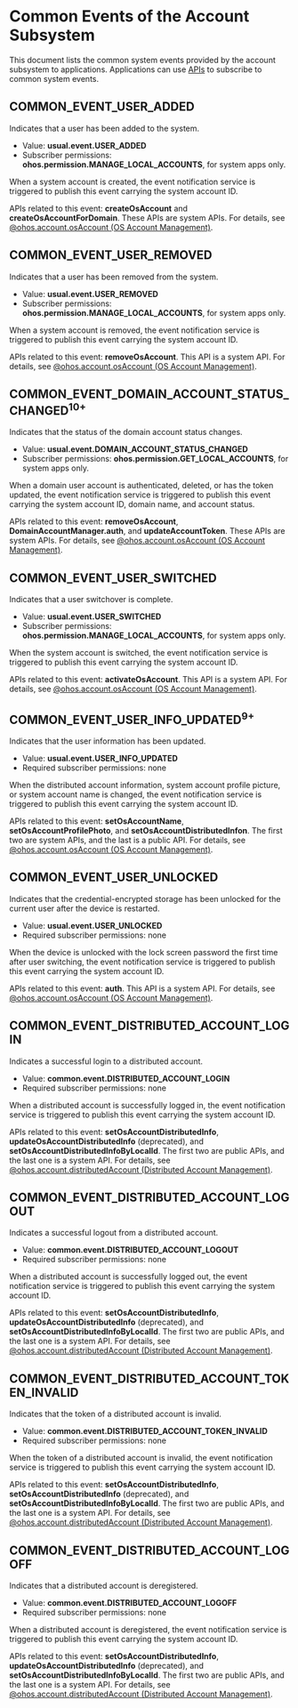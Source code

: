 # Common Events of the Account Subsystem
This document lists the common system events provided by the account subsystem to applications. Applications can use [APIs](../js-apis-commonEventManager.md) to subscribe to common system events.

## COMMON_EVENT_USER_ADDED
Indicates that a user has been added to the system.

- Value: **usual.event.USER_ADDED**
- Subscriber permissions: **ohos.permission.MANAGE_LOCAL_ACCOUNTS**, for system apps only.

When a system account is created, the event notification service is triggered to publish this event carrying the system account ID.

APIs related to this event: **createOsAccount** and **createOsAccountForDomain**. These APIs are system APIs. For details, see [@ohos.account.osAccount (OS Account Management)](../js-apis-osAccount.md).

## COMMON_EVENT_USER_REMOVED
Indicates that a user has been removed from the system.

- Value: **usual.event.USER_REMOVED**
- Subscriber permissions: **ohos.permission.MANAGE_LOCAL_ACCOUNTS**, for system apps only.

When a system account is removed, the event notification service is triggered to publish this event carrying the system account ID.

APIs related to this event: **removeOsAccount**. This API is a system API. For details, see [@ohos.account.osAccount (OS Account Management)](../js-apis-osAccount.md).

## COMMON_EVENT_DOMAIN_ACCOUNT_STATUS_CHANGED<sup>10+<sup>
Indicates that the status of the domain account status changes.

- Value: **usual.event.DOMAIN_ACCOUNT_STATUS_CHANGED**
- Subscriber permissions: **ohos.permission.GET_LOCAL_ACCOUNTS**, for system apps only.

When a domain user account is authenticated, deleted, or has the token updated, the event notification service is triggered to publish this event carrying the system account ID, domain name, and account status.

APIs related to this event: **removeOsAccount**, **DomainAccountManager.auth**, and **updateAccountToken**. These APIs are system APIs. For details, see [@ohos.account.osAccount (OS Account Management)](../js-apis-osAccount.md).

## COMMON_EVENT_USER_SWITCHED
Indicates that a user switchover is complete.

- Value: **usual.event.USER_SWITCHED**
- Subscriber permissions: **ohos.permission.MANAGE_LOCAL_ACCOUNTS**, for system apps only.

When the system account is switched, the event notification service is triggered to publish this event carrying the system account ID.

APIs related to this event: **activateOsAccount**. This API is a system API. For details, see [@ohos.account.osAccount (OS Account Management)](../js-apis-osAccount.md).

## COMMON_EVENT_USER_INFO_UPDATED<sup>9+<sup>
Indicates that the user information has been updated.

- Value: **usual.event.USER_INFO_UPDATED**
- Required subscriber permissions: none

When the distributed account information, system account profile picture, or system account name is changed, the event notification service is triggered to publish this event carrying the system account ID.

APIs related to this event: **setOsAccountName**, **setOsAccountProfilePhoto**, and **setOsAccountDistributedInfon**. The first two are system APIs, and the last is a public API. For details, see [@ohos.account.osAccount (OS Account Management)](../js-apis-osAccount.md).

## COMMON_EVENT_USER_UNLOCKED
Indicates that the credential-encrypted storage has been unlocked for the current user after the device is restarted.

- Value: **usual.event.USER_UNLOCKED**
- Required subscriber permissions: none

When the device is unlocked with the lock screen password the first time after user switching, the event notification service is triggered to publish this event carrying the system account ID.

APIs related to this event: **auth**. This API is a system API. For details, see [@ohos.account.osAccount (OS Account Management)](../js-apis-osAccount.md).

## COMMON_EVENT_DISTRIBUTED_ACCOUNT_LOGIN
Indicates a successful login to a distributed account.

- Value: **common.event.DISTRIBUTED_ACCOUNT_LOGIN**
- Required subscriber permissions: none

When a distributed account is successfully logged in, the event notification service is triggered to publish this event carrying the system account ID.

APIs related to this event: **setOsAccountDistributedInfo**, **updateOsAccountDistributedInfo** (deprecated), and **setOsAccountDistributedInfoByLocalId**. The first two are public APIs, and the last one is a system API.
For details, see [@ohos.account.distributedAccount (Distributed Account Management)](../js-apis-distributed-account.md).

## COMMON_EVENT_DISTRIBUTED_ACCOUNT_LOGOUT
Indicates a successful logout from a distributed account.

- Value: **common.event.DISTRIBUTED_ACCOUNT_LOGOUT**
- Required subscriber permissions: none

When a distributed account is successfully logged out, the event notification service is triggered to publish this event carrying the system account ID.

APIs related to this event: **setOsAccountDistributedInfo**, **updateOsAccountDistributedInfo** (deprecated), and **setOsAccountDistributedInfoByLocalId**. The first two are public APIs, and the last one is a system API.
For details, see [@ohos.account.distributedAccount (Distributed Account Management)](../js-apis-distributed-account.md).

## COMMON_EVENT_DISTRIBUTED_ACCOUNT_TOKEN_INVALID
Indicates that the token of a distributed account is invalid.

- Value: **common.event.DISTRIBUTED_ACCOUNT_TOKEN_INVALID**
- Required subscriber permissions: none

When the token of a distributed account is invalid, the event notification service is triggered to publish this event carrying the system account ID.

APIs related to this event: **setOsAccountDistributedInfo**, **setOsAccountDistributedInfo** (deprecated), and **setOsAccountDistributedInfoByLocalId**. The first two are public APIs, and the last one is a system API.
For details, see [@ohos.account.distributedAccount (Distributed Account Management)](../js-apis-distributed-account.md).

## COMMON_EVENT_DISTRIBUTED_ACCOUNT_LOGOFF
Indicates that a distributed account is deregistered.

- Value: **common.event.DISTRIBUTED_ACCOUNT_LOGOFF**
- Required subscriber permissions: none

When a distributed account is deregistered, the event notification service is triggered to publish this event carrying the system account ID.

APIs related to this event: **setOsAccountDistributedInfo**, **updateOsAccountDistributedInfo** (deprecated), and **setOsAccountDistributedInfoByLocalId**. The first two are public APIs, and the last one is a system API.
For details, see [@ohos.account.distributedAccount (Distributed Account Management)](../js-apis-distributed-account.md).
